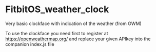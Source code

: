 # FitbitOS_weather_clock
Very basic clockface with indication of the weather (from OWM)

To use the clockface you need first to register at https://openweathermap.org/ and replace your given APIkey into the companion index.js file

